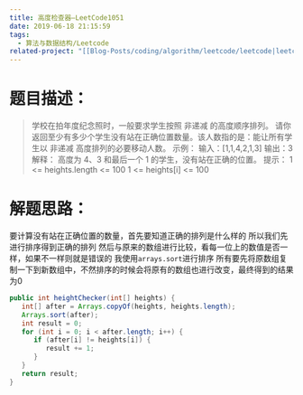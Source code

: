 ```yaml
---
title: 高度检查器—LeetCode1051
date: 2019-06-18 21:15:59
tags:
  - 算法与数据结构/Leetcode
related-project: "[[Blog-Posts/coding/algorithm/leetcode/leetcode|leetcode]]"
---
```


# 题目描述：

> 学校在拍年度纪念照时，一般要求学生按照 非递减 的高度顺序排列。
> 请你返回至少有多少个学生没有站在正确位置数量。该人数指的是：能让所有学生以 非递减 高度排列的必要移动人数。
> 示例：
> 输入：\[1,1,4,2,1,3]
> 输出：3
> 解释：
> 高度为 4、3 和最后一个 1 的学生，没有站在正确的位置。
> 提示：
>  1 <= heights.length <= 100
> 1 <= heights\[i] <= 100

<!--more-->

# 解题思路：

要计算没有站在正确位置的数量，首先要知道正确的排列是什么样的
所以我们先进行排序得到正确的排列
然后与原来的数组进行比较，看每一位上的数值是否一样，如果不一样则就是错误的
我使用`arrays.sort`进行排序
所有要先将原数组复制一下到新数组中，不然排序的时候会将原有的数组也进行改变，最终得到的结果为0

```java
public int heightChecker(int[] heights) {
   int[] after = Arrays.copyOf(heights, heights.length);
   Arrays.sort(after);
   int result = 0;
   for (int i = 0; i < after.length; i++) {
      if (after[i] != heights[i]) {
         result += 1;
      }
   }
   return result;
}
```

